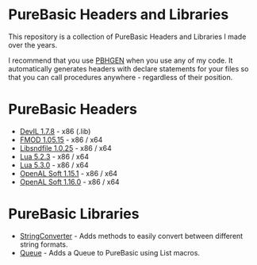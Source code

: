 # PureBasic Headers and Libraries
This repository is a collection of PureBasic Headers and Libraries I made over the years.

I recommend that you use [PBHGEN](https://github.com/00laboratories/PBHGEN) when you use any of my code. It automatically generates headers with declare statements for your files so that you can call procedures anywhere - regardless of their position.

# PureBasic Headers
- [DevIL 1.7.8](/DevIL) - x86 (.lib)
- [FMOD 1.05.15](/FMOD) - x86 / x64
- [Libsndfile 1.0.25](/Libsndfile) - x86 / x64
- [Lua 5.2.3](/Lua) - x86 / x64
- [Lua 5.3.0](/Lua) - x86 / x64
- [OpenAL Soft 1.15.1](/OpenAL%20Soft) - x86 / x64
- [OpenAL Soft 1.16.0](/OpenAL%20Soft) - x86 / x64

# PureBasic Libraries
- [StringConverter](/StringConverter) - Adds methods to easily convert between different string formats.
- [Queue](/Queue) - Adds a Queue to PureBasic using List macros.
